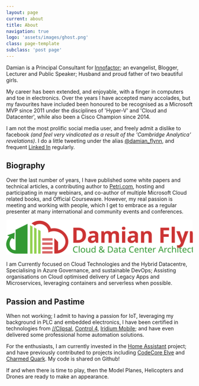 ```yaml
---
layout: page
current: about
title: About
navigation: true
logo: 'assets/images/ghost.png'
class: page-template
subclass: 'post page'
---
```


Damian is a Principal Consultant for [Innofactor](https://www.innofactor.com); an evangelist, Blogger, Lecturer and Public Speaker; Husband and proud father of two beautiful girls.

My career has been extended, and enjoyable, with a finger in computers and toe in electronics. Over the years I have accepted many accolades, but my favourites have included been honoured to be recognised as a Microsoft MVP since 2011 under the disciplines of 'Hyper-V' and 'Cloud and Datacenter', while also been a Cisco Champion since 2014. 

I am not the most prolific social media user, and freely admit a dislike to facebook *(and feel very vindicated as a result of the 'Cambridge Analytica' revelations)*. I do a little tweeting under the alias [@damian_flynn](https://twitter.com/damian_flynn), and frequent [Linked In](https://ie.linkedin.com/in/damianflynn) regularly.


## Biography

Over the last number of years, I have published some white papers and technical articles, a contributing author to [Petri.com](https://petri.com), hosting and participating in many webinars, and co-author of multiple Microsoft Cloud related books, and Official Courseware. However, my real passion is meeting and working with people, which I get to embrace as a regular presenter at many international and community events and conferences.


![www.DamianFlynn.com ](/assets/images/logos/sitelogo.svg)

I am Currently focused on Cloud Technologies and the Hybrid Datacentre, Specialising in Azure Governance, and sustainable DevOps; Assisting organisations on Cloud optimised delivery of Legacy Apps and Microservices, leveraging containers and serverless when possible. 

## Passion and Pastime

When not working; I admit to having a passion for IoT, leveraging my background in PLC and embedded electronics, I have been certified in technologies from [//Clipsal](https://www.clipsal.com/C-Bus), [Control 4](https://www.control4.com/), [Iridium Mobile](https://www.iridiummobile.net/find-a-dealer/?loc=IE&btypes=all); and have even delivered some professional home automation solutions.

For the enthusiasts, I am currently invested in the [Home Assistant](https://www.home-assistant.io/) project; and have previously contributed to projects including [CodeCore Elve](http://www.codecoretechnologies.com/) and [Charmed Quark](http://www.charmedquark.com/). My code is shared on Github!

If and when there is time to play, then the Model Planes, Helicopters and Drones are ready to make an appearance.